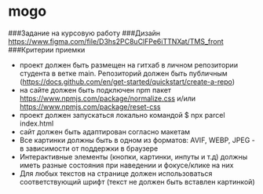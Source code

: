 # mogo
###Задание на курсовую работу
###Дизайн
https://www.figma.com/file/D3hs2PC8uClFPe6iTTNXat/TMS_front
###Критерии приемки
* проект должен быть размещен на гитхаб в личном репозитории студента в ветке main. Репозиторий должен быть публичным (https://docs.github.com/en/get-started/quickstart/create-a-repo)
* на сайте должен быть подключен npm пакет https://www.npmjs.com/package/normalize.css и/или https://www.npmjs.com/package/reset-css
* проект должен запускаться локально командой $ npx parcel index.html
* сайт должен быть адаптирован согласно макетам
* Все картинки должны быть в одном из форматов: AVIF, WEBP, JPEG - в зависимости от поддержки в браузере
* Интерактивные элементы (кнопки, картинки, инпуты и т.д) должны иметь разные состояния при наведении и фокусе/клике на них
* Для любых текстов на странице должен использоваться соответствующий шрифт (текст не должен быть вставлен картинкой)

